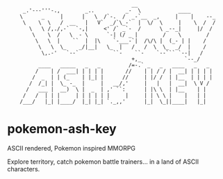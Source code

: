 
                                            __                                  
         _.'---'''-.,        _..          _-  \            ____                 
        \      _     |      |   \  /`-.  /  _-`__  _,     |    |    --_         
         \    \  \   /  __   |   V`  _/`\_-`  |  \/  \     |    \  /  /         
           \   \ /,./,-`  `-,|     <' /` _`-  /      \ _--_|     |/  /          
            \    \  /   \  - \      `-| (/ _ |        /    \        /           
             \   \  |    ``  |  |\    `-___-`|  /\/\ |  (_- | |    /            
              \   \  \_    _/|__|   \_  |   /   /  \  \_  _/  |    /            
               \,.-'   `--`           ``-    ``-    `--``` `--|   /             
                                            +,_              `--_/              
              ____   _____   _   _         /=-.` _   _   ____   _   _           
             /    | /  ___| | | | |       //    | | / / |  __| | | | |          
            /  _  | | (_    | |_| |      //     | |/ /  | |__  | | | |          
           /  /_| |  \_ -_  |     |   __/,'     |   |   |  __|  \ V /           
          /   ___ |  __)  \ |  _  | ,' ``:      | |\ \  | |__    | |            
         /   /  | | |     | | | | | |     |     | | \ \ |    |   | |            
        /___/   |_| |____/  |_| |_| `._,,'      |_|  \_||____|   |_|            
                                                                                
                                                                              
# pokemon-ash-key
ASCII rendered, Pokemon inspired MMORPG

Explore territory, catch pokemon battle trainers... in a land of ASCII characters.
